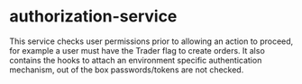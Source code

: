 # authorization-service

This service checks user permissions prior to allowing an action to proceed, for example a user must have the Trader flag to create orders.  It also contains the hooks to attach an environment specific authentication mechanism, out of the box passwords/tokens are not checked.